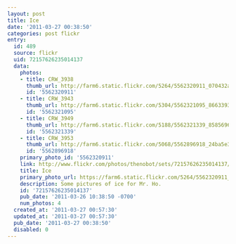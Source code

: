 ```yaml
---
layout: post
title: Ice
date: '2011-03-27 00:38:50'
categories: post flickr
entry:
  id: 489
  source: flickr
  uid: 72157626235014137
  data:
    photos:
    - title: CRW_3938
      thumb_url: http://farm6.static.flickr.com/5264/5562320911_070432a5a3_s.jpg
      id: '5562320911'
    - title: CRW_3943
      thumb_url: http://farm6.static.flickr.com/5304/5562321095_8663393c9e_s.jpg
      id: '5562321095'
    - title: CRW_3949
      thumb_url: http://farm6.static.flickr.com/5188/5562321339_85856967b6_s.jpg
      id: '5562321339'
    - title: CRW_3953
      thumb_url: http://farm6.static.flickr.com/5068/5562896918_24ba5e3299_s.jpg
      id: '5562896918'
    primary_photo_id: '5562320911'
    link: http://www.flickr.com/photos/thenobot/sets/72157626235014137/
    title: Ice
    primary_photo_url: https://farm6.static.flickr.com/5264/5562320911_070432a5a3_m.jpg
    description: Some pictures of ice for Mr. Ho.
    id: '72157626235014137'
    pub_date: '2011-03-26 10:38:50 -0700'
    num_photos: 4
  created_at: '2011-03-27 00:57:30'
  updated_at: '2011-03-27 00:57:30'
  pub_date: '2011-03-27 00:38:50'
  disabled: 0
---
```

